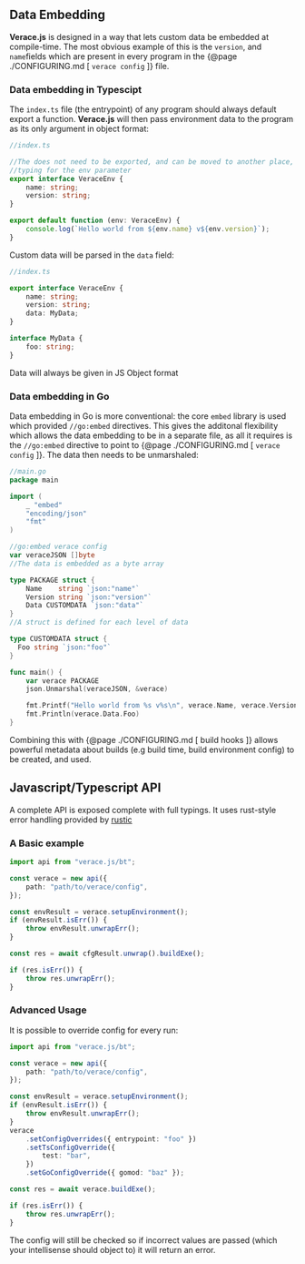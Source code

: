 ## Data Embedding

**Verace.js** is designed in a way that lets custom data be embedded at compile-time. The most obvious example of this is the `version`, and `name`fields which are present in every program in the {@page ./CONFIGURING.md [ `verace config` ]} file.

### Data embedding in Typescipt

The `index.ts` file (the entrypoint) of any program should always default export a function. **Verace.js** will then pass environment data to the program as its only argument in object format:

```ts
//index.ts

//The does not need to be exported, and can be moved to another place, its sole purpose is to provide
//typing for the env parameter
export interface VeraceEnv {
	name: string;
	version: string;
}

export default function (env: VeraceEnv) {
	console.log(`Hello world from ${env.name} v${env.version}`);
}
```

Custom data will be parsed in the `data` field:

```ts
//index.ts

export interface VeraceEnv {
	name: string;
	version: string;
	data: MyData;
}

interface MyData {
	foo: string;
}
```

Data will always be given in JS Object format

### Data embedding in Go

Data embedding in Go is more conventional: the core `embed` library is used which provided `//go:embed` directives. This gives the additonal flexibility which allows the data embedding to be in a separate file, as all it requires is the `//go:embed` directive to point to {@page ./CONFIGURING.md [ `verace config` ]}. The data then needs to be unmarshaled:

```go
//main.go
package main

import (
    _ "embed"
    "encoding/json"
    "fmt"
)

//go:embed verace config
var veraceJSON []byte
//The data is embedded as a byte array

type PACKAGE struct {
	Name    string `json:"name"`
	Version string `json:"version"`
    Data CUSTOMDATA `json:"data"`
}
//A struct is defined for each level of data

type CUSTOMDATA struct {
  Foo string `json:"foo"`
}

func main() {
    var verace PACKAGE
    json.Unmarshal(veraceJSON, &verace)

    fmt.Printf("Hello world from %s v%s\n", verace.Name, verace.Version)
    fmt.Println(verace.Data.Foo)
}
```

Combining this with {@page ./CONFIGURING.md [ build hooks ]} allows powerful metadata about builds (e.g build time, build environment config) to be created, and used.

## Javascript/Typescript API

A complete API is exposed complete with full typings. It uses rust-style error handling provided by [rustic](https://github.com/franeklubi/rustic)

### A Basic example

```ts
import api from "verace.js/bt";

const verace = new api({
	path: "path/to/verace/config",
});

const envResult = verace.setupEnvironment();
if (envResult.isErr()) {
	throw envResult.unwrapErr();
}

const res = await cfgResult.unwrap().buildExe();

if (res.isErr()) {
	throw res.unwrapErr();
}
```

### Advanced Usage

It is possible to override config for every run:

```ts
import api from "verace.js/bt";

const verace = new api({
	path: "path/to/verace/config",
});

const envResult = verace.setupEnvironment();
if (envResult.isErr()) {
	throw envResult.unwrapErr();
}
verace
	.setConfigOverrides({ entrypoint: "foo" })
	.setTsConfigOverride({
		test: "bar",
	})
	.setGoConfigOverride({ gomod: "baz" });

const res = await verace.buildExe();

if (res.isErr()) {
	throw res.unwrapErr();
}
```

The config will still be checked so if incorrect values are passed (which your intellisense should object to) it will return an error.
